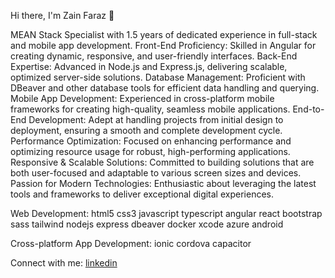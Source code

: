 Hi there, I'm Zain Faraz 👋

MEAN Stack Specialist with 1.5 years of dedicated experience in full-stack and mobile app development.
Front-End Proficiency: Skilled in Angular for creating dynamic, responsive, and user-friendly interfaces.
Back-End Expertise: Advanced in Node.js and Express.js, delivering scalable, optimized server-side solutions.
Database Management: Proficient with DBeaver and other database tools for efficient data handling and querying.
Mobile App Development: Experienced in cross-platform mobile frameworks for creating high-quality, seamless mobile applications.
End-to-End Development: Adept at handling projects from initial design to deployment, ensuring a smooth and complete development cycle.
Performance Optimization: Focused on enhancing performance and optimizing resource usage for robust, high-performing applications.
Responsive & Scalable Solutions: Committed to building solutions that are both user-focused and adaptable to various screen sizes and devices.
Passion for Modern Technologies: Enthusiastic about leveraging the latest tools and frameworks to deliver exceptional digital experiences.


Web Development:
html5 css3 javascript typescript angular react bootstrap sass tailwind 
nodejs express dbeaver docker xcode azure android

Cross-platform App Development:
ionic cordova capacitor

Connect with me:
[linkedin](https://www.linkedin.com/in/zain-faraz/)
<!---
ZainFaraz02/ZainFaraz02 is a ✨ special ✨ repository because its `README.md` (this file) appears on your GitHub profile.
You can click the Preview link to take a look at your changes.
--->
